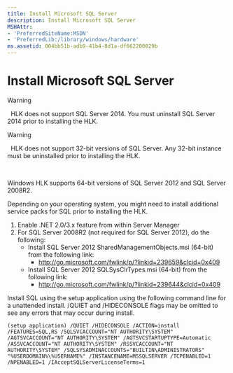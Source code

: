 ```yaml
---
title: Install Microsoft SQL Server
description: Install Microsoft SQL Server
MSHAttr:
- 'PreferredSiteName:MSDN'
- 'PreferredLib:/library/windows/hardware'
ms.assetid: 004bb51b-adb9-41b4-8d1a-df662200029b
---
```


# Install Microsoft SQL Server

>[!WARNING]
>  HLK does not support SQL Server 2014. You must uninstall SQL Server 2014 prior to installing the HLK.

>[!WARNING]
>  HLK does not support 32-bit versions of SQL Server. Any 32-bit instance must be uninstalled prior to installing the HLK.

 

Windows HLK supports 64-bit versions of SQL Server 2012 and SQL Server 2008R2.

Depending on your operating system, you might need to install additional service packs for SQL prior to installing the HLK.

1.  Enable .NET 2.0/3.x feature from within Server Manager
2.  For SQL Server 2008R2 (not required for SQL Server 2012), do the following:
    -   Install SQL Server 2012 SharedManagementObjects.msi (64-bit) from the following link:
        -   <http://go.microsoft.com/fwlink/p/?linkid=239659&clcid=0x409>
    -   Install SQL Server 2012 SQLSysClrTypes.msi (64-bit) from the following link:
        -   <http://go.microsoft.com/fwlink/p/?linkid=239644&clcid=0x409>

Install SQL using the setup application using the following command line for a unattended install. /QUIET and /HIDECONSOLE flags may be omitted to see any errors that may occur during install.

``` syntax
(setup application) /QUIET /HIDECONSOLE /ACTION=install /FEATURES=SQL,RS /SQLSVCACCOUNT="NT AUTHORITY\SYSTEM" /AGTSVCACCOUNT="NT AUTHORITY\SYSTEM" /AGTSVCSTARTUPTYPE=Automatic /ASSVCACCOUNT="NT AUTHORITY\SYSTEM" /RSSVCACCOUNT="NT AUTHORITY\SYSTEM" /SQLSYSADMINACCOUNTS="BUILTIN\ADMINISTRATORS" "%USERDOMAIN%\%USERNAME%" /INSTANCENAME=MSSQLSERVER /TCPENABLED=1 /NPENABLED=1 /IAcceptSQLServerLicenseTerms=1
```

 

 






